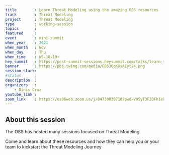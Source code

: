 ```yaml
---
title        : Learn Threat Modeling using the amazing OSS resources
track        : Threat Modeling
project      : Threat Modeling
type         : working-session
topics       :
featured     :
event        : mini-summit
when_year    : 2021
when_month   : Nov
when_day     : Thu
when_time    : WS-18-19+
hey_summit   : https://post-summit-sessions.heysummit.com/talks/learn-threat-modeling-using-the-amazing-oss-resources/
banner       : https://pbs.twimg.com/media/FD536qKXsAIyt24.png
session_slack:
#status      : 
description  :
organizers   :
    - Dinis Cruz    
youtube_link : 
zoom_link    : https://us06web.zoom.us/j/84730030718?pwd=VU5yT3FZOFh1eXl4RGZLZDczbk8zZz09
---
```


## About this session
The OSS has hosted many sessions focused on Threat Modeling. 

Come and learn about these resources and how they can help you or your team to 
kickstart the Threat Modeling Journey
